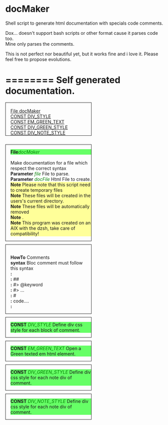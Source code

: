 docMaker
========

Shell script to generate html documentation with specials code comments.  

Dox... doesn't support bash scripts or other format cause it parses code too.  
Mine only parses the comments.

This is not perfect nor beautiful yet, but it works fine and i love it.
Please feel free to propose evolutions.

========
Self generated documentation.
========

<div style=width:50%;border-style:solid;border-width:thin;padding-left:15px;margin-top:10px;>
<br><a href='#docMaker'>File docMaker</a>
<br><a href='#DIV_STYLE'>CONST DIV_STYLE</a>
<br><a href='#EM_GREEN_TEXT'>CONST EM_GREEN_TEXT</a>
<br><a href='#DIV_GREEN_STYLE'>CONST DIV_GREEN_STYLE</a>
<br><a href='#DIV_NOTE_STYLE'>CONST DIV_NOTE_STYLE</a>
</div>
<br>

<div style='width:50%;border-style:solid;border-width:thin;padding-left:15px;margin-top:10px;'><p>
<div id='docMaker' style='background:#66FF66'><b>File</b><em style='color:green;'>docMaker</em> </div>
<br> Make documentation for a file which respect the correct syntax
<br><b>Parameter</b><em style='color:green;'> file</em> File to parse. 
<br><b>Parameter</b><em style='color:green;'> docFile</em> Html File to create. 
<div style='background:#FFFF99'><b>Note</b> Please note that this script need to create temporary files </div>
<div style='background:#FFFF99'><b>Note</b> These files will be created in the users's current directory.</div>
<div style='background:#FFFF99'><b>Note</b> These files will be automatically removed </div>
<div style='background:#FFFF99'><b>Note</b> .</div>
<div style='background:#FFFF99'><b>Note</b> This program was created on an AIX with the dzsh, take care of compatibility!</div>
</p></div>

<div style='width:50%;border-style:solid;border-width:thin;padding-left:15px;margin-top:10px;'><p>
<br><b>HowTo</b> Comments 
<br><b>syntax</b> Bloc comment must follow this syntax 
<br><b>:</b>  
<br><b>:</b> ## 
<br><b>:</b> #> @keyword 
<br><b>:</b> #> ... 
<br><b>:</b> # 
<br><b>:</b> code.... 
<br><b>:</b>  
</p></div>

<div style='width:50%;border-style:solid;border-width:thin;padding-left:15px;margin-top:10px;'><p>
<div id='DIV_STYLE' style='background:#66FF66'><b>CONST</b><em style='color:green;'> DIV_STYLE</em> Define div css style for each block of comment. </div>
</p></div>

<div style='width:50%;border-style:solid;border-width:thin;padding-left:15px;margin-top:10px;'><p>
<div id='EM_GREEN_TEXT' style='background:#66FF66'><b>CONST</b><em style='color:green;'> EM_GREEN_TEXT</em> Open a Green texted em html element.   </div>
</p></div>

<div style='width:50%;border-style:solid;border-width:thin;padding-left:15px;margin-top:10px;'><p>
<div id='DIV_GREEN_STYLE' style='background:#66FF66'><b>CONST</b><em style='color:green;'> DIV_GREEN_STYLE</em> Define div css style for each note div of comment. </div>
</p></div>

<div style='width:50%;border-style:solid;border-width:thin;padding-left:15px;margin-top:10px;'><p>
<div id='DIV_NOTE_STYLE' style='background:#66FF66'><b>CONST</b><em style='color:green;'> DIV_NOTE_STYLE</em> Define div css style for each note div of comment. </div>
</p></div>

